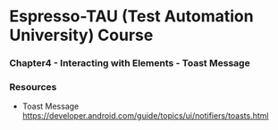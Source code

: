 # Espresso-TAU (Test Automation University) Course 

### Chapter4 - Interacting with Elements - Toast Message 



### Resources
- Toast Message
https://developer.android.com/guide/topics/ui/notifiers/toasts.html
